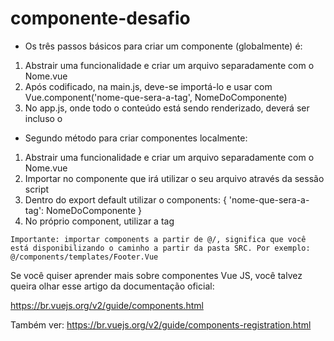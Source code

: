 # componente-desafio

* Os três passos básicos para criar um componente (globalmente) é:
1. Abstrair uma funcionalidade e criar um arquivo separadamente com o Nome.vue
2. Após codificado, na main.js, deve-se importá-lo e usar com Vue.component('nome-que-sera-a-tag', NomeDoComponente)
3. No app.js, onde todo o conteúdo está sendo renderizado, deverá ser incluso o <nome-que-sera-a-tag/>


* Segundo método para criar componentes localmente:
1. Abstrair uma funcionalidade e criar um arquivo separadamente com o Nome.vue
2. Importar no componente que irá utilizar o seu arquivo através da sessão script
3. Dentro do export default utilizar o components: { 'nome-que-sera-a-tag': NomeDoComponente }
4. No próprio component, utilizar a tag

```shell
Importante: importar components a partir de @/, significa que você está disponibilizando o caminho a partir da pasta SRC. Por exemplo:
@/components/templates/Footer.Vue 
```


Se você quiser aprender mais sobre componentes Vue JS, você talvez queira olhar esse artigo da documentação oficial:

https://br.vuejs.org/v2/guide/components.html

Também ver: https://br.vuejs.org/v2/guide/components-registration.html